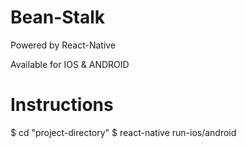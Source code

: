 # Bean-Stalk

Powered by React-Native

Available for IOS & ANDROID

# Instructions

$ cd "project-directory"
$ react-native run-ios/android
